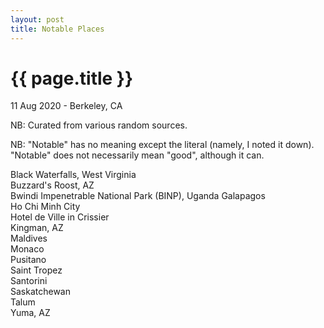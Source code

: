 ```yaml
---
layout: post
title: Notable Places
---
```


{{ page.title }}
================

<p class="meta">11 Aug 2020 - Berkeley, CA</p>

NB: Curated from various random sources.

NB: "Notable" has no meaning except the literal (namely, I noted it down). "Notable" does not necessarily mean "good", although it can.

Black Waterfalls, West Virginia  
Buzzard's Roost, AZ  
Bwindi Impenetrable National Park (BINP), Uganda
Galapagos  
Ho Chi Minh City  
Hotel de Ville in Crissier  
Kingman, AZ  
Maldives  
Monaco  
Pusitano  
Saint Tropez  
Santorini  
Saskatchewan  
Talum  
Yuma, AZ